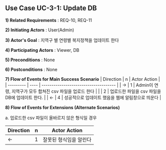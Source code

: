 ## Use Case UC-3-1: Update DB

**1) Related Requirements** : REQ-10, REQ-11

**2) Initiating Actors** : User(Admin)

**3) Actor's Goal** : 지역구 별 연령별 복지정책을 업데이트 한다

**4) Participating Actors** : Viewer, DB

**5) Preconditions** :  None

**6) Postconditions** :  None

**7) Flow of Events for Main Success Scenario**
| Direction | n    | Actor Action                          |
| --------- | ---- | ------------------------------------- |
| →         | 1    | Admin이 연령, 지역구가 모두 합쳐진 csv 파일을 업로드 한다               |
|          | 2    | 업로드한 파일을 csv 파일을 DB에 업데이트 한다. |
|  ←       | 4    | 성공적으로 업데이트 했음을 웹에 알림창으로 띄운다 |

**8) Flow of Events for Extensions (Alternate Scenarios)**

a. 업로드한 csv 파일이 올바르지 않은 형식일 경우

| Direction | n    | Actor Action                                 |
| --------- | ---- | -------------------------------------------- |
| ←         | 1    | 잘못된 형식임을 알린다 |
